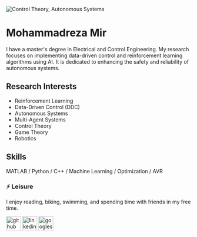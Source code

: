 ![Control Theory, Autonomous Systems  ](https://media.licdn.com/dms/image/v2/D4D16AQFp56IQfq8tqg/profile-displaybackgroundimage-shrink_350_1400/profile-displaybackgroundimage-shrink_350_1400/0/1725212343191?e=1730937600&v=beta&t=Y3L8CkogKcodWV4sR5_Z07v5ykNLbyfw3NlFkniNslU)

# Mohammadreza Mir
 
I have a master's degree in Electrical and Control Engineering. My research focuses on implementing data-driven control and reinforcement learning algorithms using AI. It is dedicated to enhancing the safety and reliability of autonomous systems. 
## Research Interests 
* Reinforcement Learning
* Data-Driven Control (DDC)
* Autonomous Systems
* Multi-Agent Systems
* Control Theory
* Game Theory
* Robotics
## Skills
MATLAB / Python / C++ / Machine Learning / Optimization / AVR
### ⚡ Leisure
I enjoy reading, biking, swimming, and spending time with friends in my free time.  


[<img src='https://cdn.jsdelivr.net/npm/simple-icons@3.0.1/icons/github.svg' alt='github' height='40'>](https://github.com/https://github.com/mohammadreza-mirr/mohammadreza-mirr/new/main?filename=README.md&path=%2F&value=-+👋+Hi%2C+I’m+%40mohammadreza-mirr%0A-+👀+I’m+interested+in+...%0A-+🌱+I’m+currently+learning+...%0A-+💞%EF%B8%8F+I’m+looking+to+collaborate+on+...%0A-+📫+How+to+reach+me+...%0A-+😄+Pronouns%3A+...%0A-+⚡+Fun+fact%3A+...%0A%0A%3C%21---%0Amohammadreza-mirr%2Fmohammadreza-mirr+is+a+✨+special+✨+repository+because+its+%60README.md%60+%28this+file%29+appears+on+your+GitHub+profile.%0AYou+can+click+the+Preview+link+to+take+a+look+at+your+changes.%0A---%3E%0A)  [<img src='https://cdn.jsdelivr.net/npm/simple-icons@3.0.1/icons/linkedin.svg' alt='linkedin' height='40'>](https://www.linkedin.com/in/https://www.linkedin.com/in/mohammadrezamir//)  [<img src='https://cdn.jsdelivr.net/npm/simple-icons@3.0.1/icons/googlescholar.svg' alt='googlescholar' height='40'>](https://scholar.google.com/citations?user=-bHooWUAAAAJ&hl=en)  


